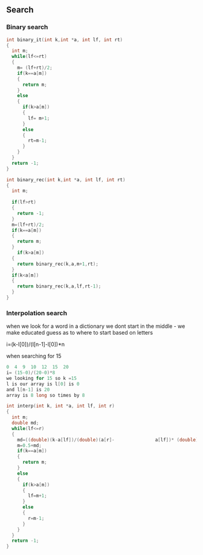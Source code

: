 ## Search

### Binary search

```c
int binary_it(int k,int *a, int lf, int rt)
{
  int m;
  while(lf<=rt)
  {
    m= (lf+rt)/2;
    if(k==a[m])
    {
      return m;
    }
    else
    {
      if(k>a[m])
      {
        lf= m+1;
      }
      else
      {
        rt=m-1;
      }
    }
  }
  return -1;
}
```

```c
int binary_rec(int k,int *a, int lf, int rt)
{
  int m;
  
  if(lf>rt)
  {
    return -1;
  }
  m=(lf+rt)/2;
  if(k==a[m])
  {
    return m;
  }
 	if(k>a[m])
  {
    return binary_rec(k,a,m+1,rt);
  }
  if(k<a[m])
  {
    return binary_rec(k,a,lf,rt-1);
  }
}

```

### Interpolation search

when we look for a word in a dictionary we dont start in the middle - we make educated guess as to where to start based on letters

i=(k-l[0])/(l[n-1]-l[0])*n

when searching for 15

```c
0  4  9  10  12  15  20
i= (15-0)/(20-0)*8
we looking for 15 so k =15
l is our array is l[0] is 0
and l[n-1] is 20
array is 8 long so times by 8
```

```c
int interp(int k, int *a, int lf, int r)
{
  int m;
  double md;
  while(lf<=r)
  {
    md=((double)(k-a[lf])/(double)(a[r]-		       a[lf])* (double)(r-lf))+(double)(r);
    m=0.5+md;
    if(k==a[m])
    {
      return m;
    }
    else
    {
      if(k>a[m])
      {
        lf=m+1;
      }
      else
      {
        r=m-1;
      }
    }
  }
  return -1;
}
```

